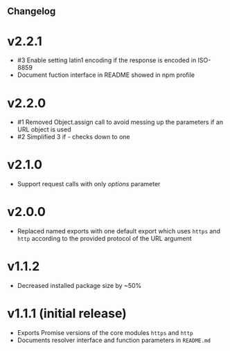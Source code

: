 Changelog
--------------------------------------------

# v2.2.1
 - #3 Enable setting latin1 encoding if the response is encoded in ISO-8859
 - Document fuction interface in README showed in npm profile

# v2.2.0
 - #1 Removed Object.assign call to avoid messing up the parameters if an URL object is used
 - #2 Simplified 3 if - checks down to one

# v2.1.0
 - Support request calls with only *options* parameter

# v2.0.0
 - Replaced named exports with one default export which uses `https` and `http` according to the provided protocol of the URL argument

# v1.1.2
 - Decreased installed package size by ~50%

 # v1.1.1 (initial release)
 - Exports Promise versions of the core modules `https` and `http`
 - Documents resolver interface and function parameters in `README.md`
